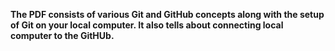 **The PDF consists of various Git and GitHub concepts along with the setup of Git on your local computer. It also tells about connecting local computer to the GitHUb.**
